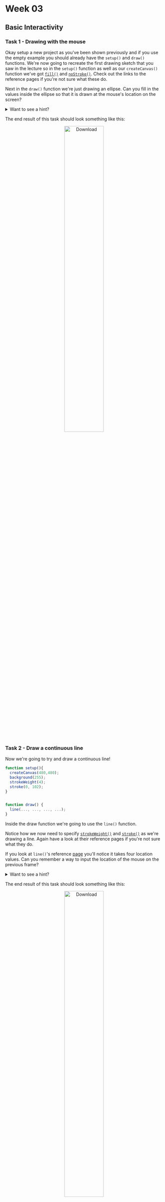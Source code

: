 # Week 03

## Basic Interactivity

### Task 1 - Drawing with the mouse

Okay setup a new project as you've been shown previously and if you use the empty example you should already have the `setup()` and `draw()` functions.  We're now going to recreate the first drawing sketch that you saw in the lecture so in the ```setup()``` function as well as our ```createCanvas()``` function we've got [```fill()```](https://p5js.org/reference/p5/fill) and [```noStroke()```](https://p5js.org/reference/p5/noStroke).  Check out the links to the reference pages if you're not sure what these do.  

Next in the ```draw()``` function we're just drawing an ellipse.  Can you fill in the values inside the ellipse so that it is drawn at the mouse's location on the screen?

<details>
<summary>Want to see a hint?</summary>
https://p5js.org/reference/#/p5/mouseX
</details>  

The end result of this task should look something like this:
<p align="center">
<img src="./images/Task_01.gif" alt="Download" width="50%"/>
</p>

### Task 2 - Draw a continuous line

Now we're going to try and draw a continuous line!

```javascript
function setup(){
  createCanvas(480,480);
  background(255);
  strokeWeight(4);
  stroke(0, 102);
}


function draw() {
  line(..., ..., ..., ...);
}
```

Inside the draw function we're going to use the ```line()``` function.

Notice how we now need to specify [```strokeWeight()```](https://p5js.org/reference/#/p5/strokeWeight) and [```stroke()```](https://p5js.org/reference/#/p5/stroke) as we're drawing a line.  Again have a look at their reference pages if you're not sure what they do.

If you look at `line()`'s reference [page](https://p5js.org/reference/p5/line/) you'll notice it takes four location values.  Can you remember a way to input the location of the mouse on the previous frame?

<details>
<summary>Want to see a hint?</summary>
https://p5js.org/reference/#/p5/pmouseX
</details>

The end result of this task should look something like this:
<p align="center">
<img src="./images/Task_02.gif" alt="Download" width="50%"/>
</p>

### Task 3 - Calculate speed of movement

We're now going to use the difference between the current and previous mouse locations to calcuate the speed that the mouse cursor is moving.  We will then use this value to change the weight of the line we are drawing.  We want to do this on each frame so we'll add the following lines of code to our `draw()` function:

```javascript
let weight = dist(mouseX, mouseY, pmouseX, pmouseY);
strokeWeight(weight);	
```

The end result of this task should look something like this:
<p align="center">
<img src="./images/Task_03.gif" alt="Download" width="50%"/>
</p>

### Task 4 - Draw fluidly

The following technique called 'easing' can be used to make our drawn object lag behind the location of the mouse and makes for a more fluid drawing style.

Try this code:

```javascript

let x = 0;
let easing = 0.01;

function setup(){
  	createCanvas(480,480);
}

function draw() {
	let targetX = mouseX;
	x += (targetX - x) * easing;
  	ellipse(x, 40, 12, 12);
   	console.log(targetX + " : " + x);
}
```

* See how the difference between the two numbers that are output to the console (to open the console right-click the mouse and press 'Inspect', then find the console tab) are greater when you move the mouse and then comes closer together as you stop moving.

* Add to the code above so that the circle follows the mouse in both axis (X and Y) with the easing technique.

* Try changing the value of the ```easing``` variable and see how it changes the movement.

The end result of this task should look something like this:
<p align="center">
<img src="./images/Task_04.gif" alt="Download" width="50%"/>
</p>

### Task 5 - Conditionals

Look at the following code:

```javascript
function setup() {
	createCanvas(480, 480);
	strokeWeight(30);
	background(204);
}

function draw() {
	stroke(102);
	line(40,0,70,height);

	if (mouseIsPressed == true){
		stroke(0);
	} else {
		stroke(255);
	}

  	line(0,70,width,50);
}
```

We're changing the colour of the line depending on whether the mouse is pressed.

* Add an ```else if``` statement so that something else happens when a key is pressed.

* Using ```if``` or ```else if``` statements make different things happen on screen when you press specific keys.

<details>
<summary>Want to see a hint?</summary>
https://p5js.org/reference/#/p5/keyTyped
</details>

The end result of this task should look something like this:
<p align="center">
<img src="./images/Task_05.gif" alt="Download" width="50%"/>
</p>

### Task 6 - Find the cursor

For this task start by creating a new sketch with the following code:

```javascript
let x;

function setup() {
	createCanvas(480, 480);
	x = width/2;
}

function draw() {
	background(204);
  	line(x,0,x,height);
}
```
Now you need to add some code to the `draw()` function.  This code will check to see if the mouse cursor is on the left or right of the line and then move the line towards the cursor.

The end result of this task should look something like this:
<p align="center">
<img src="./images/Task_06.gif" alt="Download" width="50%"/>
</p>

### Extra task

* Write your own function that is called inside the `draw()` function.  Make the input to your function different depending on whether a mouse or key is pressed.

If you're looking for some help or inspiration for this task watch [THIS](https://www.youtube.com/watch?v=zkc417YapfE&list=PLRqwX-V7Uu6Zy51Q-x9tMWIv9cueOFTFA) Daniel Shiffman tutorial. 
